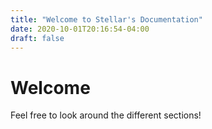 ```yaml
---
title: "Welcome to Stellar's Documentation"
date: 2020-10-01T20:16:54-04:00
draft: false
---
```

# Welcome

Feel free to look around the different sections!
